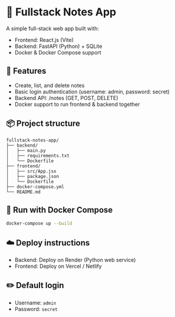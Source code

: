# 📝 Fullstack Notes App

A simple full-stack web app built with:

- Frontend: React.js (Vite)
- Backend: FastAPI (Python) + SQLite
- Docker & Docker Compose support

## 🚀 Features
- Create, list, and delete notes
- Basic login authentication (username: admin, password: secret)
- Backend API: /notes (GET, POST, DELETE)
- Docker support to run frontend & backend together

## 📦 Project structure
```
fullstack-notes-app/
├── backend/
│   ├── main.py
│   ├── requirements.txt
│   └── Dockerfile
├── frontend/
│   ├── src/App.jsx
│   ├── package.json
│   └── Dockerfile
├── docker-compose.yml
└── README.md
```

## 🐳 Run with Docker Compose
```bash
docker-compose up --build
```

## ☁️ Deploy instructions
- Backend: Deploy on Render (Python web service)
- Frontend: Deploy on Vercel / Netlify

## ✏️ Default login
- Username: `admin`
- Password: `secret`